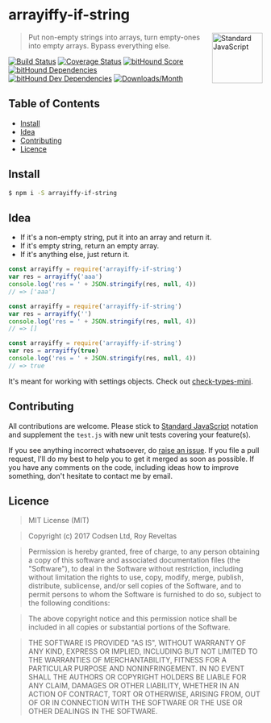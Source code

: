 # arrayiffy-if-string

<a href="https://standardjs.com" style="float: right; padding: 0 0 20px 20px;"><img src="https://cdn.rawgit.com/feross/standard/master/sticker.svg" alt="Standard JavaScript" width="100" align="right"></a>

> Put non-empty strings into arrays, turn empty-ones into empty arrays. Bypass everything else.

[![Build Status][travis-img]][travis-url]
[![Coverage Status][cov-img]][cov-url]
[![bitHound Score][bithound-img]][bithound-url]
[![bitHound Dependencies][deps-img]][deps-url]
[![bitHound Dev Dependencies][dev-img]][dev-url]
[![Downloads/Month][downloads-img]][downloads-url]

## Table of Contents

<!-- START doctoc generated TOC please keep comment here to allow auto update -->
<!-- DON'T EDIT THIS SECTION, INSTEAD RE-RUN doctoc TO UPDATE -->


- [Install](#install)
- [Idea](#idea)
- [Contributing](#contributing)
- [Licence](#licence)

<!-- END doctoc generated TOC please keep comment here to allow auto update -->

## Install

```bash
$ npm i -S arrayiffy-if-string
```

## Idea

- If it's a non-empty string, put it into an array and return it.
- If it's empty string, return an empty array.
- If it's anything else, just return it.

```js
const arrayiffy = require('arrayiffy-if-string')
var res = arrayiffy('aaa')
console.log('res = ' + JSON.stringify(res, null, 4))
// => ['aaa']
```

```js
const arrayiffy = require('arrayiffy-if-string')
var res = arrayiffy('')
console.log('res = ' + JSON.stringify(res, null, 4))
// => []
```

```js
const arrayiffy = require('arrayiffy-if-string')
var res = arrayiffy(true)
console.log('res = ' + JSON.stringify(res, null, 4))
// => true
```

It's meant for working with settings objects. Check out [check-types-mini](https://github.com/codsen/check-types-mini).

## Contributing

All contributions are welcome. Please stick to [Standard JavaScript](https://standardjs.com) notation and supplement the `test.js` with new unit tests covering your feature(s).

If you see anything incorrect whatsoever, do [raise an issue](https://github.com/codsen/arrayiffy-if-string/issues). If you file a pull request, I'll do my best to help you to get it merged as soon as possible. If you have any comments on the code, including ideas how to improve something, don't hesitate to contact me by email.

## Licence

> MIT License (MIT)

> Copyright (c) 2017 Codsen Ltd, Roy Reveltas

> Permission is hereby granted, free of charge, to any person obtaining a copy
of this software and associated documentation files (the "Software"), to deal
in the Software without restriction, including without limitation the rights
to use, copy, modify, merge, publish, distribute, sublicense, and/or sell
copies of the Software, and to permit persons to whom the Software is
furnished to do so, subject to the following conditions:

> The above copyright notice and this permission notice shall be included in all
copies or substantial portions of the Software.

> THE SOFTWARE IS PROVIDED "AS IS", WITHOUT WARRANTY OF ANY KIND, EXPRESS OR
IMPLIED, INCLUDING BUT NOT LIMITED TO THE WARRANTIES OF MERCHANTABILITY,
FITNESS FOR A PARTICULAR PURPOSE AND NONINFRINGEMENT. IN NO EVENT SHALL THE
AUTHORS OR COPYRIGHT HOLDERS BE LIABLE FOR ANY CLAIM, DAMAGES OR OTHER
LIABILITY, WHETHER IN AN ACTION OF CONTRACT, TORT OR OTHERWISE, ARISING FROM,
OUT OF OR IN CONNECTION WITH THE SOFTWARE OR THE USE OR OTHER DEALINGS IN THE
SOFTWARE.

[travis-img]: https://travis-ci.org/codsen/arrayiffy-if-string.svg?branch=master
[travis-url]: https://travis-ci.org/codsen/arrayiffy-if-string

[cov-img]: https://coveralls.io/repos/github/codsen/arrayiffy-if-string/badge.svg?branch=master
[cov-url]: https://coveralls.io/github/codsen/arrayiffy-if-string?branch=master

[bithound-img]: https://www.bithound.io/github/codsen/arrayiffy-if-string/badges/score.svg
[bithound-url]: https://www.bithound.io/github/codsen/arrayiffy-if-string

[deps-img]: https://www.bithound.io/github/codsen/arrayiffy-if-string/badges/dependencies.svg
[deps-url]: https://www.bithound.io/github/codsen/arrayiffy-if-string/master/dependencies/npm

[dev-img]: https://www.bithound.io/github/codsen/arrayiffy-if-string/badges/devDependencies.svg
[dev-url]: https://www.bithound.io/github/codsen/arrayiffy-if-string/master/dependencies/npm

[downloads-img]: https://img.shields.io/npm/dm/arrayiffy-if-string.svg
[downloads-url]: https://www.npmjs.com/package/arrayiffy-if-string
